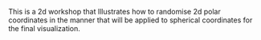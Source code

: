 This is a 2d workshop that Illustrates how to randomise 2d polar coordinates  in the manner that will be applied to spherical coordinates for the final visualization.
